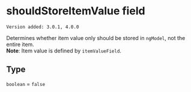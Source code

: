 # shouldStoreItemValue field

`Version added: 3.0.1, 4.0.0`

Determines whether item value only should be stored in `ngModel`, not the entire item.  
**Note**: Item value is defined by `itemValueField`.

## Type

`boolean` = `false`
